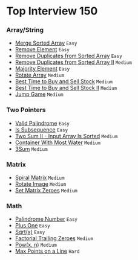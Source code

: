 # Top Interview 150
### Array/String
- [Merge Sorted Array](https://leetcode.com/problems/merge-sorted-array/) `Easy`
- [Remove Element](https://leetcode.com/problems/remove-duplicates-from-sorted-array/) `Easy`
- [Remove Duplicates from Sorted Array](https://leetcode.com/problems/remove-duplicates-from-sorted-array/) `Easy`
- [Remove Duplicates from Sorted Array II](https://leetcode.com/problems/remove-duplicates-from-sorted-array-ii/) `Medium`
- [Majority Element](https://leetcode.com/problems/majority-element/) `Easy`
- [Rotate Array](https://leetcode.com/problems/rotate-array/) `Medium`
- [Best Time to Buy and Sell Stock](https://leetcode.com/problems/best-time-to-buy-and-sell-stock/) `Medium`
- [Best Time to Buy and Sell Stock II](https://leetcode.com/problems/best-time-to-buy-and-sell-stock-ii/) `Medium`
- [Jump Game](https://leetcode.com/problems/jump-game/) `Medium`
### Two Pointers
- [Valid Palindrome](https://leetcode.com/problems/valid-palindrome/) `Easy`
- [Is Subsequence](https://leetcode.com/problems/is-subsequence/) `Easy`
- [Two Sum II - Input Array Is Sorted](https://leetcode.com/problems/two-sum-ii-input-array-is-sorted/) `Medium`
- [Container With Most Water](https://leetcode.com/problems/container-with-most-water/) `Medium`
- [3Sum](https://leetcode.com/problems/3sum/) `Medium`
### Matrix
- [Spiral Matrix](https://leetcode.com/problems/spiral-matrix/) `Medium`
- [Rotate Image](https://leetcode.com/problems/rotate-image/) `Medium`
- [Set Matrix Zeroes](https://leetcode.com/problems/set-matrix-zeroes/) `Medium`
### Math
- [Palindrome Number](https://leetcode.com/problems/palindrome-number/) `Easy`
- [Plus One](https://leetcode.com/problems/plus-one/) `Easy`
- [Sqrt(x)](https://leetcode.com/problems/sqrtx/) `Easy`
- [Factorial Trailing Zeroes](https://leetcode.com/problems/factorial-trailing-zeroes/) `Medium`
- [Pow(x, n)](https://leetcode.com/problems/powx-n/) `Medium`
- [Max Points on a Line](https://leetcode.com/problems/max-points-on-a-line/) `Hard`
